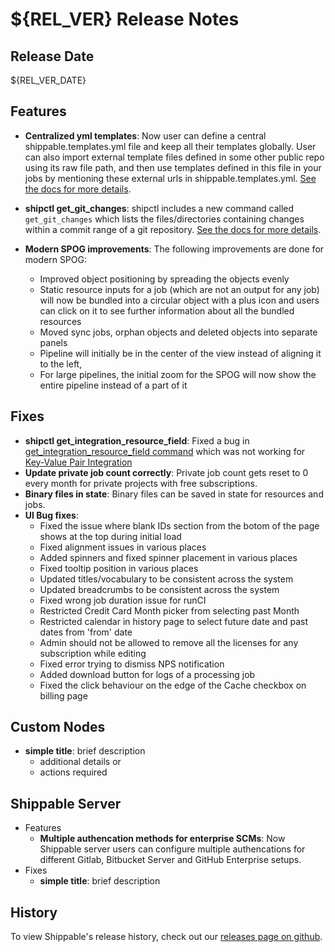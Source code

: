 # ${REL_VER} Release Notes

## Release Date
${REL_VER_DATE}

## Features
  - **Centralized yml templates**: Now user can define a central shippable.templates.yml file and keep all their templates globally. User can also  import external template files defined in some other public repo using its raw file path, and then use templates defined in this file in your jobs by mentioning these external urls in shippable.templates.yml. [See the docs for more details](http://docs.shippable.com/platform/workflow/job/runsh/#yml-templates).
  - **shipctl get_git_changes**: shipctl includes a new command called `get_git_changes` which lists the files/directories containing changes within a commit range of a git repository. [See the docs for more details](http://docs.shippable.com/platform/tutorial/workflow/using-shipctl/#get_git_changes).

  - **Modern SPOG improvements**: The following improvements are done for modern SPOG:
      - Improved object positioning by spreading the objects evenly
      - Static resource inputs for a job (which are not an output for any job) will now be bundled into a circular object with a plus icon and users can click on it to see further information about all the bundled resources
      - Moved sync jobs, orphan objects and deleted objects into separate panels
      - Pipeline will initially be in the center of the view instead of aligning it to the left,
      - For large pipelines, the initial zoom for the SPOG will now show the entire pipeline instead of a part of it

## Fixes
  - **shipctl get_integration_resource_field**: Fixed a bug in [get_integration_resource_field command](http://docs.shippable.com/platform/tutorial/workflow/using-shipctl/#get_integration_resource_field) which was not working for [Key-Value Pair Integration](http://docs.shippable.com/platform/integration/key-value/#key-value-pair-integration)
  - **Update private job count correctly**: Private job count gets reset to 0 every month for private projects with free subscriptions.
  - **Binary files in state**: Binary files can be saved in state for resources and jobs.
  - **UI Bug fixes**:
      - Fixed the issue where blank IDs section from the botom of the page shows at the top during initial load
      - Fixed alignment issues in various places
      - Added spinners and fixed spinner placement in various places
      - Fixed tooltip position in various places
      - Updated titles/vocabulary to be consistent across the system
      - Updated breadcrumbs to be consistent across the system
      - Fixed wrong job duration issue for runCI
      - Restricted Credit Card Month picker from selecting past Month
      - Restricted calendar in history page to select future date and past dates from 'from' date
      - Admin should not be allowed to remove all the licenses for any subscription while editing
      - Fixed error trying to dismiss NPS notification
      - Added download button for logs of a processing job
      - Fixed the click behaviour on the edge of the Cache checkbox on billing page
## Custom Nodes
  - **simple title**: brief description
      - additional details or
      - actions required

## Shippable Server

  - Features
      - **Multiple authencation methods for enterprise SCMs**: Now Shippable server users can configure multiple authencations for different Gitlab, Bitbucket Server and GitHub Enterprise setups.
  - Fixes
      - **simple title**: brief description

## History

To view Shippable's release history, check out our [releases page on github](https://github.com/Shippable/admiral/releases).
